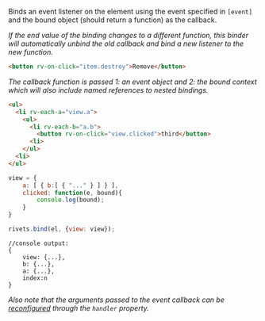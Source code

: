Binds an event listener on the element using the event specified in `[event]` and the bound object (should return a function) as the callback.

*If the end value of the binding changes to a different function, this binder will automatically unbind the old callback and bind a new listener to the new function.*

```html
<button rv-on-click="item.destroy">Remove</button>
```

*The callback function is passed 1: an event object and 2: the bound context which will also include named references to nested bindings.*

```html
<ul>
  <li rv-each-a="view.a">
    <ul>
      <li rv-each-b="a.b">
        <button rv-on-click="view.clicked">third</button>
      <li>
    </ul>
  <li>
</ul>
```

```javascript
view = {
	a: [ { b:[ { "..." } ] } ],
	clicked: function(e, bound){
		console.log(bound);
	}
}

rivets.bind(el, {view: view});
```

```
//console output:
{
	view: {...}, 
	b: {...}, 
	a: {...}, 
	index:n
}
```

*Also note that the arguments passed to the event callback can be [reconfigured](/docs/guide/#usage-configuring) through the `handler` property.*
